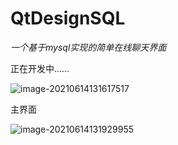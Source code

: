 # QtDesignSQL

*一个基于mysql实现的简单在线聊天界面*

正在开发中……

![image-20210614131617517](https://gitee.com/stu_xcy/xcycloud/raw/master/img/20210614131618_image-20210614131617517.png)

主界面

![image-20210614131929955](https://gitee.com/stu_xcy/xcycloud/raw/master/img/20210614131930_image-20210614131929955.png)